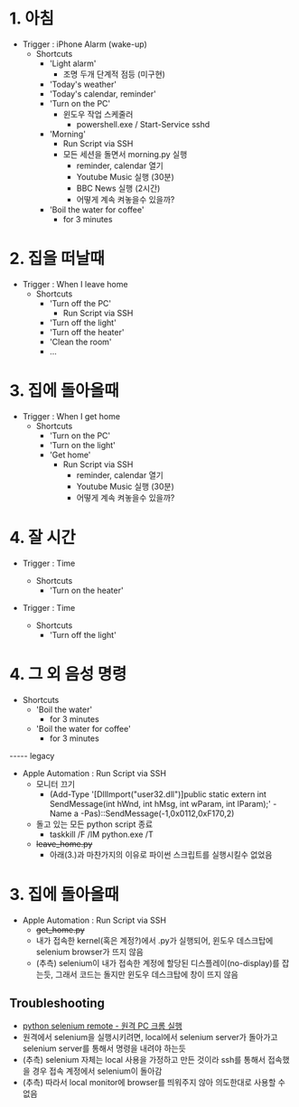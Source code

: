 # 1. 아침
- Trigger : iPhone Alarm (wake-up)
    - Shortcuts
        - 'Light alarm'
            - 조명 두개 단계적 점등 (미구현)
        - 'Today's weather'
        - 'Today's calendar, reminder'
        - 'Turn on the PC'
            - 윈도우 작업 스케줄러
                - powershell.exe / Start-Service sshd
        - 'Morning'
            - Run Script via SSH
            - 모든 세션을 돌면서 morning.py 실행
                - reminder, calendar 열기
                - Youtube Music 실행 (30분)
                - BBC News 실행 (2시간)
                - 어떻게 계속 켜놓을수 있을까?
        - 'Boil the water for coffee'
            - for 3 minutes
        
# 2. 집을 떠날때
- Trigger : When I leave home
    - Shortcuts
        - 'Turn off the PC'
            - Run Script via SSH
        - 'Turn off the light'
        - 'Turn off the heater'
        - 'Clean the room'
        - ...
 
 # 3. 집에 돌아올때
 - Trigger : When I get home
     - Shortcuts
         - 'Turn on the PC'
         - 'Turn on the light'
         - 'Get home'
             - Run Script via SSH
                 - reminder, calendar 열기
                 - Youtube Music 실행 (30분)
                 - 어떻게 계속 켜놓을수 있을까?
 
 # 4. 잘 시간
 - Trigger : Time 
     - Shortcuts
         - 'Turn on the heater'
         
 - Trigger : Time
     - Shortcuts
         - 'Turn off the light'
                 
              
 # 4. 그 외 음성 명령
 - Shortcuts
     - 'Boil the water'
         - for 3 minutes
     - 'Boil the water for coffee'
         - for 3 minutes
        
        
        
        
        
        
        
        
        
        
  ----- legacy

- Apple Automation :  Run Script via SSH
    - 모니터 끄기
        - (Add-Type '[DllImport("user32.dll")]public static extern int SendMessage(int hWnd, int hMsg, int wParam, int lParam);' -Name a -Pas)::SendMessage(-1,0x0112,0xF170,2)
    - 돌고 있는 모든 python script 종료
        - taskkill /F /IM python.exe /T
    - ~~leave_home.py~~
        - 아래(3.)과 마찬가지의 이유로 파이썬 스크립트를 실행시킬수 없었음
        
# 3. 집에 돌아올때
- Apple Automation : Run Script via SSH
    - ~~get_home.py~~
    - 내가 접속한 kernel(혹은 계정?)에서 .py가 실행되어, 윈도우 데스크탑에 selenium browser가 뜨지 않음
    - (추측) selenium이 내가 접속한 계정에 할당된 디스플레이(no-display)를 잡는듯, 그래서 코드는 돌지만 윈도우 데스크탑에 창이 뜨지 않음
    
## Troubleshooting
- [python selenium remote - 원격 PC 크롬 실행](https://myinbox.tistory.com/125)
- 원격에서 selenium을 실행시키려면, local에서 selenium server가 돌아가고 selenium server를 통해서 명령을 내려야 하는듯
- (추측) selenium 자체는 local 사용을 가정하고 만든 것이라 ssh를 통해서 접속했을 경우 접속 계정에서 selenium이 돌아감
- (추측) 따라서 local monitor에 browser를 띄워주지 않아 의도한대로 사용할 수 없음
